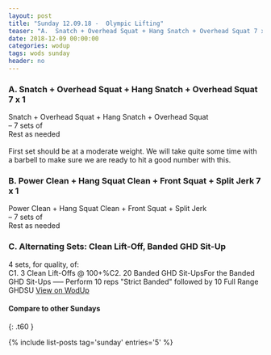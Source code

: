 ```yaml
---
layout: post
title: "Sunday 12.09.18 -  Olympic Lifting"
teaser: "A.  Snatch + Overhead Squat + Hang Snatch + Overhead Squat 7 x 1<br/> B.  Power Clean + Hang Squat Clean + Front Squat + Split Jerk 7 x 1<br/> C. Alternating Sets: Clean Lift-Off, Banded GHD Sit-Up"
date: 2018-12-09 00:00:00
categories: wodup
tags: wods sunday
header: no
---
```



<h3>A.  Snatch + Overhead Squat + Hang Snatch + Overhead Squat 7 x 1</h3>
Snatch + Overhead Squat + Hang Snatch + Overhead Squat<br/>– 7 sets of <br/>Rest as needed<br/><br/>First set should be at a moderate weight.  We will take quite some time with a barbell to make sure we are ready to hit a good number with this.
<h3>B.  Power Clean + Hang Squat Clean + Front Squat + Split Jerk 7 x 1</h3>
Power Clean + Hang Squat Clean + Front Squat + Split Jerk<br/>– 7 sets of <br/>Rest as needed<br/>
<h3>C. Alternating Sets: Clean Lift-Off, Banded GHD Sit-Up</h3>
4 sets, for quality,  of:<br/>C1. 3 Clean Lift-Offs @ 100+%C2. 20 Banded GHD Sit-UpsFor the Banded GHD Sit-Ups —– Perform 10 reps "Strict Banded" followed by 10 Full Range GHDSU
<a href="https://www.wodup.com/gyms/asphodel/wods/11514" target="blank">View on WodUp</a>


#### Compare to other Sundays
{: .t60 }

{% include list-posts tag='sunday' entries='5' %}
